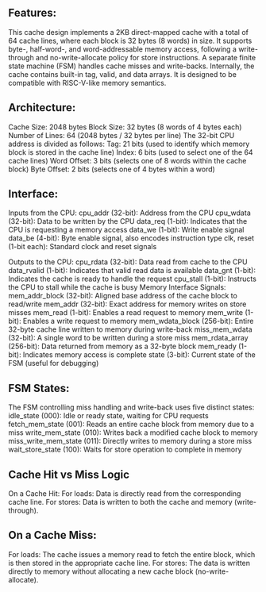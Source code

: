 Features:
--
This cache design implements a 2KB direct-mapped cache with a total of 64 cache lines, where each block is 32 bytes (8 words) in size. It supports byte-, half-word-, and word-addressable memory access, following a write-through and no-write-allocate policy for store instructions. A separate finite state machine (FSM) handles cache misses and write-backs. Internally, the cache contains built-in tag, valid, and data arrays. It is designed to be compatible with RISC-V-like memory semantics.

Architecture:
--
Cache Size: 2048 bytes
Block Size: 32 bytes (8 words of 4 bytes each)
Number of Lines: 64 (2048 bytes / 32 bytes per line)
The 32-bit CPU address is divided as follows:
Tag: 21 bits (used to identify which memory block is stored in the cache line)
Index: 6 bits (used to select one of the 64 cache lines)
Word Offset: 3 bits (selects one of 8 words within the cache block)
Byte Offset: 2 bits (selects one of 4 bytes within a word)

Interface:
--
Inputs from the CPU:
cpu_addr (32-bit): Address from the CPU
cpu_wdata (32-bit): Data to be written by the CPU
data_req (1-bit): Indicates that the CPU is requesting a memory access
data_we (1-bit): Write enable signal
data_be (4-bit): Byte enable signal, also encodes instruction type
clk, reset (1-bit each): Standard clock and reset signals

Outputs to the CPU:
cpu_rdata (32-bit): Data read from cache to the CPU
data_rvalid (1-bit): Indicates that valid read data is available
data_gnt (1-bit): Indicates the cache is ready to handle the request
cpu_stall (1-bit): Instructs the CPU to stall while the cache is busy
Memory Interface Signals:
mem_addr_block (32-bit): Aligned base address of the cache block to read/write
mem_addr (32-bit): Exact address for memory writes on store misses
mem_read (1-bit): Enables a read request to memory
mem_write (1-bit): Enables a write request to memory
mem_wdata_block (256-bit): Entire 32-byte cache line written to memory during write-back
miss_mem_wdata (32-bit): A single word to be written during a store miss
mem_rdata_array (256-bit): Data returned from memory as a 32-byte block
mem_ready (1-bit): Indicates memory access is complete
state (3-bit): Current state of the FSM (useful for debugging)

FSM States:
--
The FSM controlling miss handling and write-back uses five distinct states:
idle_state (000): Idle or ready state, waiting for CPU requests
fetch_mem_state (001): Reads an entire cache block from memory due to a miss
write_mem_state (010): Writes back a modified cache block to memory
miss_write_mem_state (011): Directly writes to memory during a store miss
wait_store_state (100): Waits for store operation to complete in memory

Cache Hit vs Miss Logic
--
On a Cache Hit:
For loads: Data is directly read from the corresponding cache line.
For stores: Data is written to both the cache and memory (write-through).

On a Cache Miss:
--
For loads: The cache issues a memory read to fetch the entire block, which is then stored in the appropriate cache line.
For stores: The data is written directly to memory without allocating a new cache block (no-write-allocate).
